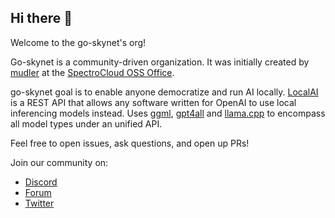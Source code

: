 ## Hi there 👋

Welcome to the go-skynet's org!

Go-skynet is a community-driven organization. It was initially created by [mudler](https://github.com/mudler/) at the [SpectroCloud OSS Office](https://github.com/spectrocloud).

go-skynet goal is to enable anyone democratize and run AI locally. [LocalAI](https://github.com/go-skynet/LocalAI) is a REST API that allows any software written for OpenAI to use local inferencing models instead. 
Uses [ggml](https://github.com/ggerganov/ggml), [gpt4all](https://github.com/nomic-ai/gpt4all) and [llama.cpp](https://github.com/ggerganov/llama.cpp) to encompass all model types under an unified API.

Feel free to open issues, ask questions, and open up PRs!

Join our community on:

- [Discord](https://discord.gg/JgsnuMTU)
- [Forum](https://github.com/go-skynet/LocalAI/discussions)
- [Twitter](https://twitter.com/LocalAI_API)

<!--

**Here are some ideas to get you started:**

🙋‍♀️ A short introduction - what is your organization all about?
🌈 Contribution guidelines - how can the community get involved?
👩‍💻 Useful resources - where can the community find your docs? Is there anything else the community should know?
🍿 Fun facts - what does your team eat for breakfast?
🧙 Remember, you can do mighty things with the power of [Markdown](https://docs.github.com/github/writing-on-github/getting-started-with-writing-and-formatting-on-github/basic-writing-and-formatting-syntax)
-->
